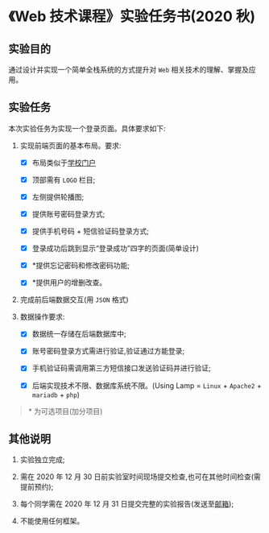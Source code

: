 # 《Web 技术课程》实验任务书(2020 秋)

## 实验目的

通过设计并实现一个简单全栈系统的方式提升对 `Web` 相关技术的理解、掌握及应用。

## 实验任务

本次实验任务为实现一个登录页面。具体要求如下:

1.  实现前端页面的基本布局。要求:

    - [x] 布局类似于[学校门户](http://my.csu.edu.cn/login/index.jsp)

    - [x] 顶部需有 `LOGO` 栏目;

    - [x] 左侧提供轮播图;

    - [x] 提供账号密码登录方式;

    - [x] 提供手机号码 + 短信验证码登录方式;

    - [x] 登录成功后跳到显示“登录成功”四字的页面(简单设计)

    - [x] \*提供忘记密码和修改密码功能;

    - [x] \*提供用户的增删改查。

2.  完成前后端数据交互(用 `JSON` 格式)

3.  数据操作要求:

    - [x] 数据统一存储在后端数据库中;

    - [x] 账号密码登录方式需进行验证,验证通过方能登录;

    - [x] 手机验证码需调用第三方短信接口发送验证码并进行验证;

    - [x] 后端实现技术不限、数据库系统不限。(Using Lamp = `Linux` + `Apache2` + `mariadb` + `php`)

> \* 为可选项目(加分项目)

## 其他说明

1.	实验独立完成;

2.	需在 2020 年 12 月 30 日前实验室时间现场提交检查,也可在其他时间检查(需提前预约);

3.	每个同学需在 2020 年 12 月 31 日提交完整的实验报告(发送至[邮箱](vlab@163.com));

4.	不能使用任何框架。
